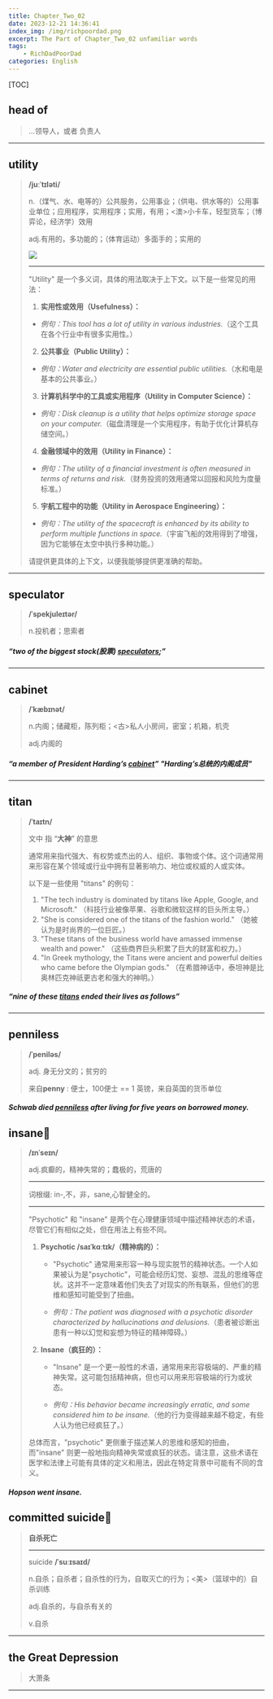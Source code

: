 ```yaml
---
title: Chapter_Two_02
date: 2023-12-21 14:36:41
index_img: /img/richpoordad.png
excerpt: The Part of Chapter_Two_02 unfamiliar words
tags: 
    - RichDadPoorDad
categories: English
---
```


[TOC]

## head of

> ...领导人，或者 负责人

---

## utility

> **/juːˈtɪləti/**
>
> n.（煤气、水、电等的）公共服务，公用事业；（供电、供水等的）公用事业单位；应用程序，实用程序；实用，有用；<澳>小卡车，轻型货车；（博弈论，经济学）效用
> 
>adj.有用的，多功能的；（体育运动）多面手的；实用的
> 
> ![](https://ydlunacommon-cdn.nosdn.127.net/3a1db545bfae6632bf7d7c3abfe56070.jpg?)
>
> ---
>
> "Utility" 是一个多义词，具体的用法取决于上下文。以下是一些常见的用法：
>
> 1. **实用性或效用（Usefulness）：**
>   - *例句：This tool has a lot of utility in various industries.*（这个工具在各个行业中有很多实用性。）
> 
> 2. **公共事业（Public Utility）：**
>   - *例句：Water and electricity are essential public utilities.*（水和电是基本的公共事业。）
> 
> 3. **计算机科学中的工具或实用程序（Utility in Computer Science）：**
>   - *例句：Disk cleanup is a utility that helps optimize storage space on your computer.*（磁盘清理是一个实用程序，有助于优化计算机存储空间。）
> 
> 4. **金融领域中的效用（Utility in Finance）：**
>   - *例句：The utility of a financial investment is often measured in terms of returns and risk.*（财务投资的效用通常以回报和风险为度量标准。）
> 
> 5. **宇航工程中的功能（Utility in Aerospace Engineering）：**
>   - *例句：The utility of the spacecraft is enhanced by its ability to perform multiple functions in space.*（宇宙飞船的效用得到了增强，因为它能够在太空中执行多种功能。）
> 
> 请提供更具体的上下文，以便我能够提供更准确的帮助。

---

## speculator

> **/ˈspekjuleɪtər/**
>
> n.投机者；思索者

##### “two of the biggest stock(股票) **<u>speculators</u>**;”

---

## cabinet

> **/ˈkæbɪnət/**
>
> n.内阁；储藏柜，陈列柜；<古>私人小房间，密室；机箱，机壳
>
> adj.内阁的

##### “a member of President Harding’s **<u>cabinet</u>**”  "Harding’s总统的内阁成员"

---

## titan

> **/ˈtaɪtn/**
>
> 文中  指 “**大神**” 的意思
>
> 通常用来指代强大、有权势或杰出的人、组织、事物或个体。这个词通常用来形容在某个领域或行业中拥有显著影响力、地位或权威的人或实体。
>
> 以下是一些使用 "titans" 的例句：
>
> 1. "The tech industry is dominated by titans like Apple, Google, and Microsoft." （科技行业被像苹果、谷歌和微软这样的巨头所主导。）
> 2. "She is considered one of the titans of the fashion world." （她被认为是时尚界的一位巨匠。）
> 3. "These titans of the business world have amassed immense wealth and power." （这些商界巨头积累了巨大的财富和权力。）
> 4. "In Greek mythology, the Titans were ancient and powerful deities who came before the Olympian gods." （在希腊神话中，泰坦神是比奥林匹克神祇更古老和强大的神明。）

##### “nine of these **<u>titans</u>** ended their lives as follows”

---

## penniless

> **/ˈpeniləs/**
>
> adj. 身无分文的；贫穷的
>
> 来自**penny** : 便士，100便士 == 1 英镑，来自英国的货币单位

##### Schwab died **<u>penniless</u>** after living for five years on borrowed money.

## insane🚩

> **/ɪnˈseɪn/**
>
> adj.疯癫的，精神失常的；蠢极的，荒唐的
>
> ---
>
> 词根缀: in-,不，非，sane,心智健全的。
>
> ---
>
> "Psychotic" 和 "insane" 是两个在心理健康领域中描述精神状态的术语，尽管它们有相似之处，但在用法上有些不同。
>
> 1. **Psychotic /saɪˈkɑːtɪk/（精神病的）：**
>    - "Psychotic" 通常用来形容一种与现实脱节的精神状态。一个人如果被认为是"psychotic"，可能会经历幻觉、妄想、混乱的思维等症状。这并不一定意味着他们失去了对现实的所有联系，但他们的思维和感知可能受到了扭曲。
>
>    - *例句：The patient was diagnosed with a psychotic disorder characterized by hallucinations and delusions.*（患者被诊断出患有一种以幻觉和妄想为特征的精神障碍。）
>
> 2. **Insane（疯狂的）：**
>    - "Insane" 是一个更一般性的术语，通常用来形容极端的、严重的精神失常。这可能包括精神病，但也可以用来形容极端的行为或状态。
>
>    - *例句：His behavior became increasingly erratic, and some considered him to be insane.*（他的行为变得越来越不稳定，有些人认为他已经疯狂了。）
>
> 总体而言，"psychotic" 更侧重于描述某人的思维和感知的扭曲，而"insane" 则更一般地指向精神失常或疯狂的状态。请注意，这些术语在医学和法律上可能有具体的定义和用法，因此在特定背景中可能有不同的含义。

##### Hopson went **insane**. 

## committed suicide🚩

> **自杀死亡**
>
> ---
>
> suicide **/ˈsuːɪsaɪd/**
>
> n.自杀；自杀者；自杀性的行为，自取灭亡的行为；<美>（篮球中的）自杀训练
>
> adj.自杀的，与自杀有关的
>
> v.自杀

---

## the Great Depression

> 大萧条

---

